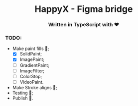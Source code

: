 <div align="center">

# HappyX - Figma bridge
### Written in TypeScript with ❤

</div>


### TODO:
- Make paint fills 🎨;
  - [x] SolidPaint;
  - [x] ImagePaint;
  - [ ] GradientPaint;
  - [ ] ImageFilter;
  - [ ] ColorStop;
  - [ ] VideoPaint.
- Make Stroke aligns 💫;
- Testing 🧪;
- Publish 📢.
